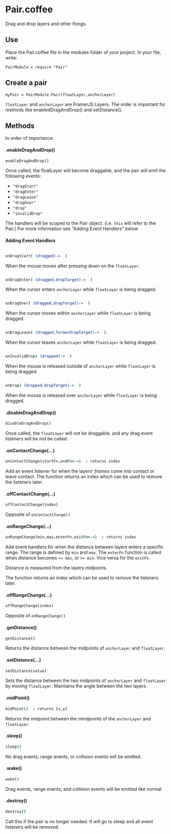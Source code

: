 # Pair.coffee

Drag and drop layers and other things. 


## Use

Place the Pair.coffee file in the modules folder of your project.
In your file, write:

	PairModule = require "Pair"


## Create a pair

	myPair = PairModule.Pair(floatLayer,anchorLayer)


`floatLayer` and `anchorLayer` are FramerJS Layers. The order is important for methods like enabledDragAndDrop() and setDistance().


## Methods
In order of importance. 


#### .enableDragAndDrop()

````coffeescript
enableDragAndDrop()
````

Once called, the floatLayer will become draggable, and the pair will emit the following events: 

- `"dragStart"`
- `"dragEnter"`
- `"dragLeave"` 
- `"dragOver"`
- `"drop"`
- `"invalidDrop"`

The handlers will be scoped to the Pair object. (i.e. `this` will refer to the Pair.)
For more information see "Adding Event Handlers" below


#### Adding Event Handlers

````coffeeScript

onDragStart( (dragged)->  )

````
When the mouse moves after pressing down on the `floatLayer`.


````coffeeScript

onDragEnter( (dragged,dropTarget)->  )

````
When the cursor enters `anchorLayer` while `floatLayer` is being dragged.


````coffeeScript

onDragOver( (dragged,dropTarget)->  )

````
When the cursor moves within `anchorLayer` while `floatLayer` is being dragged.


````coffeeScript

onDragLeave( (dragged,formerDropTarget)->  )

````
When the cursor leaves `anchorLayer` while `floatLayer` is being dragged. 


````coffeeScript

onInvalidDrop( (dropped)->  )

````
When the mouse is released outside of `anchorLayer` while `floatLayer` is being dragged.


````coffeeScript

onDrop( (dropped,dropTarget)->  )

````
When the mouse is released over `anchorLayer` while `floatLayer` is being dragged.


#### .disableDragAndDrop()

````coffeescript
disableDragAndDrop()
````

Once called, the `floatLayer` will not be draggable, and any drag event listeners will be not be called. 



#### .onContactChange(...)

````coffeescript
onContactChange(startFn,endFn=->)  : returns index
````
Add an event listener for when the layers' _frames_ come into contact or leave contact.
The function returns an index which can be used to remove the listeners later.



#### .offContactChange(...)

````coffeescript
offContactChange(index)
````

Opposite of `onContactChange()` 



#### .onRangeChange(...)

````coffeescript
onRangeChange(min,max,enterFn,exitFn=->)  : returns index
````

Add event handlers for when the distance between layers enters a specific range. The range is defined by `min` and `max`. The `enterFn` function is called when distance becomes `<= max`, or `>= min`. Vice versa for the `exitFn`.

Distance is measured from the layers midpoints.

The function returns an index which can be used to remove the listeners later.



#### .offRangeChange(...)

````coffeescript
offRangeChange(index)
````

Opposite of `onRangeChange()`



#### .getDistance()

````coffeescript
getDistance()
````

Returns the distance between the midpoints of `anchorLayer` and `floatLayer`.



#### .setDistance(...)

````coffeescript
setDistance(value)
````

Sets the distance between the two midpoints of `anchorLayer` and `floatLayer` by moving `floatLayer`. Maintains the angle between the two layers. 



#### .midPoint()

````coffeescript
midPoint()  : returns [x,y]
````

Returns the midpoint between the mindpoints of the `anchorLayer` and `floatLayer`.



#### .sleep()

````coffeescript
sleep()
````

No drag events, range events, or collision events will be emitted.



#### .wake()

````coffeescript
wake()
````

Drag events, range events, and collision events will be emitted like normal.



#### .destroy()

````coffeescript
destroy()
````

Call this if the pair is no longer needed. It will go to sleep and all event listeners will be removed. 



